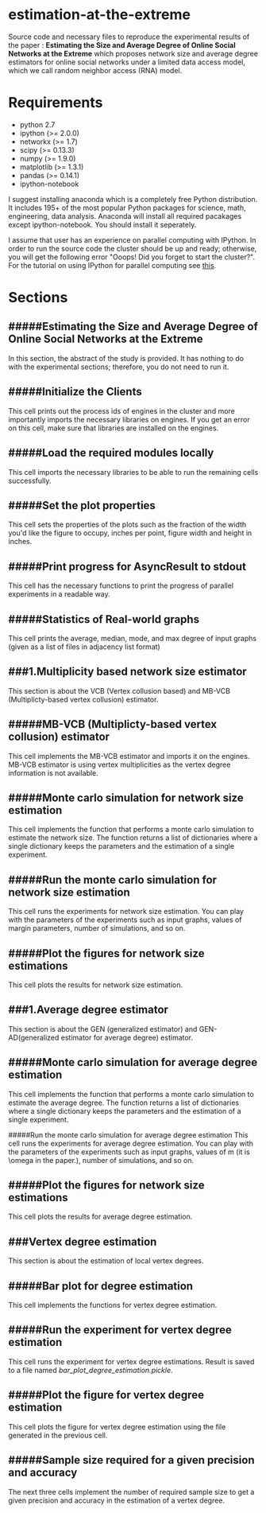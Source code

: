 estimation-at-the-extreme
=========================

Source code and necessary files to reproduce the experimental results of the paper : **Estimating the Size and Average Degree of Online Social Networks at the Extreme** which proposes network size and average degree estimators for online social networks under a limited data access model, which we call random neighbor access (RNA) model.

Requirements
=========================
* python 2.7
* ipython (>= 2.0.0)
* networkx (>= 1.7)
* scipy (>= 0.13.3)
* numpy (>= 1.9.0)
* matplotlib (>= 1.3.1)
* pandas (>= 0.14.1)
* ipython-notebook

I suggest installing anaconda which is a completely free Python distribution. It includes 195+ of the most popular Python packages for science, math, engineering, data analysis.
Anaconda will install all required pacakages except ipython-notebook. You should install it seperately.

I assume that user has an experience on parallel computing with IPython. In order to run the source code the cluster should be up and ready; otherwise, you will get the following error "Ooops! Did you forget to start the cluster?".
For the tutorial on using IPython for parallel computing see [this](http://ipython.org/ipython-doc/dev/parallel).

Sections
=========================
#####Estimating the Size and Average Degree of Online Social Networks at the Extreme
--------------
In this section, the abstract of the study is provided. It has nothing to do with the experimental sections; therefore, you do not need to run it.

#####Initialize the Clients
----------------------
This cell prints out the process ids of engines in the cluster and more importantly imports the necessary libraries on engines. If you get an error on this cell, make sure that libraries are installed on the engines.

#####Load the required modules locally
--------------------------------
This cell imports the necessary libraries to be able to run the remaining cells successfully.

#####Set the plot properties
---------------------------
This cell sets the properties of the plots such as the fraction of the width you'd like the figure to occupy, inches per point, figure width and height in inches.     

#####Print progress for AsyncResult to stdout
---------------------------------------------
This cell has the necessary functions to print the progress of parallel experiments in a readable way.

#####Statistics of Real-world graphs
-------------------------------------
This cell prints the average, median, mode, and max degree of input graphs (given as a list of files in adjacency list format)

###1.Multiplicity based network size estimator
----------------------------------------------
This section is about the VCB (Vertex collusion based) and MB-VCB (Multiplicty-based vertex collusion) estimator.

#####MB-VCB (Multiplicty-based vertex collusion) estimator
----------------------------------------------------------
This cell implements the MB-VCB estimator and imports it on the engines. MB-VCB estimator is using vertex multiplicities as the vertex degree information is not available.

#####Monte carlo simulation for network size estimation
---------------------------------------------------------
This cell implements the function that performs a monte carlo simulation to estimate the network size. The function returns a list of dictionaries where a single dictionary keeps the parameters and the estimation of a single experiment.

#####Run the monte carlo simulation for network size estimation
----------------------------------------------------------------
This cell runs the experiments for network size estimation. You can play with the parameters of the experiments such as input graphs, values of margin parameters, number of simulations, and so on.

#####Plot the figures for network size estimations
--------------------------------------------------
This cell plots the results for network size estimation.

###1.Average degree estimator
----------------------------------------------
This section is about the GEN (generalized estimator) and GEN-AD(generalized estimator for average degree) estimator.

#####Monte carlo simulation for average degree estimation
---------------------------------------------------------
This cell implements the function that performs a monte carlo simulation to estimate the average degree. The function returns a list of dictionaries where a single dictionary keeps the parameters and the estimation of a single experiment.

#####Run the monte carlo simulation for average degree estimation
This cell runs the experiments for average degree estimation. You can play with the parameters of the experiments such as input graphs, values of m (it is \omega in the paper.), number of simulations, and so on.

#####Plot the figures for network size estimations
--------------------------------------------------
This cell plots the results for average degree estimation.

###Vertex degree estimation
---------------------------
This section is about the estimation of local vertex degrees.

#####Bar plot for degree estimation
-----------------------------------
This cell implements the functions for vertex degree estimation.

#####Run the experiment for vertex degree estimation
----------------------------------------------------
This cell runs the experiment for vertex degree estimations. Result is saved to a file named *bar_plot_degree_estimation.pickle*. 

#####Plot the figure for vertex degree estimation
-------------------------------------------------
This cell plots the figure for vertex degree estimation using the file generated in the previous cell.

#####Sample size required for a given precision and accuracy
------------------------------------------------------------
The next three cells implement the number of required sample size to get a given precision and accuracy in the estimation of a vertex degree.


